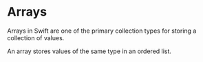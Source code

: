# Arrays

Arrays in Swift are one of the primary collection types for storing a collection of values. 

An array stores values of the same type in an ordered list.
